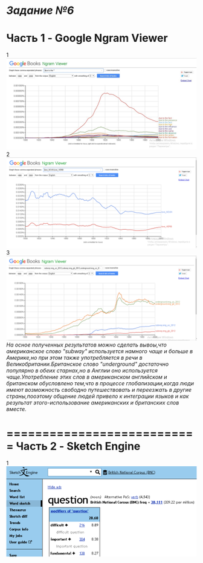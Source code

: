 *Задание №6*
============================
Часть 1 - Google Ngram Viewer
============================
1 ![](https://raw.githubusercontent.com/sonyaarkhipovaa/hw6/master/%D0%91%D0%B5%D0%B7%D1%8B%D0%BC%D1%8F%D0%BD%D0%BD%D1%8B%D0%B9%201.png)
2 ![](https://raw.githubusercontent.com/sonyaarkhipovaa/hw6/master/2.png)
3 ![](https://raw.githubusercontent.com/sonyaarkhipovaa/hw6/master/33.png)
*На осное полученных результатов можно сделать вывоы,что американское слово "subway" используется намного чаще и больше в Америке,но при этом также употребляется в речи в Великобритании.Британское слово "underground" достаточно популярно в обеих старнах,но в Англии оно используется чаще.Употребление этих слов в американском английском и британском обусловлено тем,что в процессе глобализации,когда люди имеют возможность свободно путешествовать и переезжать в другие страны,пооэтому общение людей привело к интеграции языков и как результат этого-использование американских и британских слов вместе.*

===========================
Часть 2 - Sketch Engine
==========================
1 ![](https://raw.githubusercontent.com/sonyaarkhipovaa/hw6/master/%D0%91%D0%B5%D0%B7%D1%8B%D0%BC%D1%8F%D0%BD%D0%BD%D1%8B%D0%B9.png)
